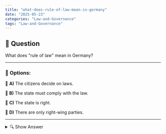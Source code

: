 ```yaml
---
title: "what-does-rule-of-law-mean-in-germany"
date: "2025-05-23"
categories: "Law-and-Governance"
tags: "Law-and-Governance"
---
```


## 📌 **Question**

What does "rule of law" mean in Germany?



---

### 📝 **Options:**

🔘 **A)** The citizens decide on laws.

🔘 **B)** The state must comply with the law.

🔘 **C)** The state is right.

🔘 **D)** There are only right-wing parties.

---

<details>
  <summary>🔍 Show Answer</summary>

  <p>
💡  <b>Correct Answer:</b>  b
  </p>
  <p>
    📖<b>Explanation:</b>
    
  </p>
</details>

